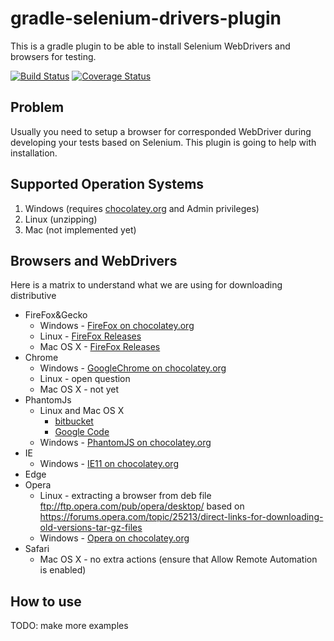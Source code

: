 # gradle-selenium-drivers-plugin
This is a gradle plugin to be able to install Selenium WebDrivers and browsers for testing.    
     
[![Build Status](https://travis-ci.org/zhurlik/gradle-selenium-drivers-plugin.svg?branch=master)](https://travis-ci.org/zhurlik/gradle-selenium-drivers-plugin)
[![Coverage Status](https://coveralls.io/repos/github/zhurlik/gradle-selenium-drivers-plugin/badge.svg?branch=master)](https://coveralls.io/repos/github/zhurlik/gradle-selenium-drivers-plugin)    

## Problem
Usually you need to setup a browser for corresponded WebDriver during developing your tests based on Selenium.
This plugin is going to help with installation. 

## Supported Operation Systems
1. Windows (requires [chocolatey.org](https://chocolatey.org/docs/installation) and Admin privileges)
2. Linux (unzipping)
3. Mac (not implemented yet)

## Browsers and WebDrivers
Here is a matrix to understand what we are using for downloading distributive    
* FireFox&Gecko    
  - Windows - [FireFox on chocolatey.org](https://chocolatey.org/packages/Firefox)
  - Linux - [FireFox Releases](https://ftp.mozilla.org/pub/firefox/releases/)
  - Mac OS X - [FireFox Releases](https://ftp.mozilla.org/pub/firefox/releases/)
* Chrome
  - Windows - [GoogleChrome on chocolatey.org](https://chocolatey.org/packages/GoogleChrome)
  - Linux - open question
  - Mac OS X - not yet
* PhantomJs
  - Linux and Mac OS X
    - [bitbucket](https://bitbucket.org/ariya/phantomjs/downloads/)
    - [Google Code](https://code.google.com/archive/p/phantomjs/downloads)
  - Windows - [PhantomJS on chocolatey.org](https://chocolatey.org/packages/PhantomJS)
* IE
  - Windows - [IE11 on chocolatey.org](https://chocolatey.org/packages/ie11)
* Edge
* Opera
  - Linux - extracting a browser from deb file 
  ftp://ftp.opera.com/pub/opera/desktop/ based on https://forums.opera.com/topic/25213/direct-links-for-downloading-old-versions-tar-gz-files
  - Windows - [Opera on chocolatey.org](https://chocolatey.org/packages/opera)
* Safari
  - Mac OS X - no extra actions (ensure that Allow Remote Automation is enabled)    

## How to use
TODO: make more examples

